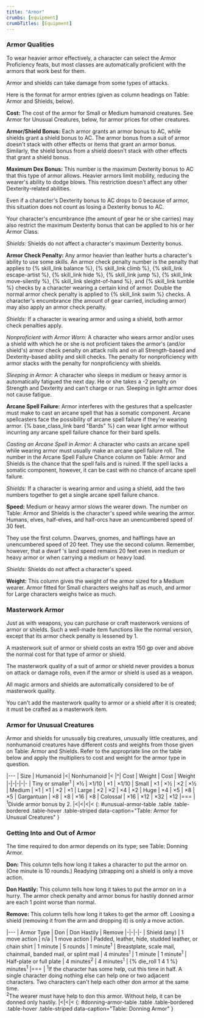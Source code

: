 ```yaml
---
title: "Armor"
crumbs: [equipment]
crumbTitles: [Equipment]
---
```


### Armor Qualities

To wear heavier armor effectively, a character can select the Armor Proficiency feats, but most classes are automatically proficient with the armors that work best for them.

Armor and shields can take damage from some types of attacks.

Here is the format for armor entries (given as column headings on Table: Armor and Shields, below).

**Cost:** The cost of the armor for Small or Medium humanoid creatures. See Armor for Unusual Creatures, below, for armor prices for other creatures.

**Armor/Shield Bonus:** Each armor grants an armor bonus to AC, while shields grant a shield bonus to AC. The armor bonus from a suit of armor doesn't stack with other effects or items that grant an armor bonus. Similarly, the shield bonus from a shield doesn't stack with other effects that grant a shield bonus.

**Maximum Dex Bonus:** This number is the maximum Dexterity bonus to AC that this type of armor allows. Heavier armors limit mobility, reducing the wearer's ability to dodge blows. This restriction doesn't affect any other Dexterity-related abilities.

Even if a character's Dexterity bonus to AC drops to 0 because of armor, this situation does not count as losing a Dexterity bonus to AC.

Your character's encumbrance (the amount of gear he or she carries) may also restrict the maximum Dexterity bonus that can be applied to his or her Armor Class.

_Shields:_ Shields do not affect a character's maximum Dexterity bonus.

**Armor Check Penalty:** Any armor heavier than leather hurts a character's ability to use some skills. An armor check penalty number is the penalty that applies to {% skill_link balance %}, {% skill_link climb %}, {% skill_link escape-artist %}, {% skill_link hide %}, {% skill_link jump %}, {% skill_link move-silently %}, {% skill_link sleight-of-hand %}, and {% skill_link tumble %} checks by a character wearing a certain kind of armor. Double the normal armor check penalty is applied to {% skill_link swim %} checks. A character's encumbrance (the amount of gear carried, including armor) may also apply an armor check penalty.

_Shields:_ If a character is wearing armor and using a shield, both armor check penalties apply.

_Nonproficient with Armor Worn:_ A character who wears armor and/or uses a shield with which he or she is not proficient takes the armor's (and/or shield's) armor check penalty on attack rolls and on all Strength-based and Dexterity-based ability and skill checks. The penalty for nonproficiency with armor stacks with the penalty for nonproficiency with shields.

_Sleeping in Armor:_ A character who sleeps in medium or heavy armor is automatically fatigued the next day. He or she takes a -2 penalty on Strength and Dexterity and can't charge or run. Sleeping in light armor does not cause fatigue.

**Arcane Spell Failure:** Armor interferes with the gestures that a spellcaster must make to cast an arcane spell that has a somatic component. Arcane spellcasters face the possibility of arcane spell failure if they're wearing armor. {% base_class_link bard "Bards" %} can wear light armor without incurring any arcane spell failure chance for their bard spells.

_Casting an Arcane Spell in Armor:_ A character who casts an arcane spell while wearing armor must usually make an arcane spell failure roll. The number in the Arcane Spell Failure Chance column on Table: Armor and Shields is the chance that the spell fails and is ruined. If the spell lacks a somatic component, however, it can be cast with no chance of arcane spell failure.

_Shields:_ If a character is wearing armor and using a shield, add the two numbers together to get a single arcane spell failure chance.

**Speed:** Medium or heavy armor slows the wearer down. The number on Table: Armor and Shields is the character's speed while wearing the armor. Humans, elves, half-elves, and half-orcs have an unencumbered speed of 30 feet.

They use the first column. Dwarves, gnomes, and halflings have an unencumbered speed of 20 feet. They use the second column. Remember, however, that a dwarf 's land speed remains 20 feet even in medium or heavy armor or when carrying a medium or heavy load.

_Shields:_ Shields do not affect a character's speed.

**Weight:** This column gives the weight of the armor sized for a Medium wearer. Armor fitted for Small characters weighs half as much, and armor for Large characters weighs twice as much.

### Masterwork Armor

Just as with weapons, you can purchase or craft masterwork versions of armor or shields. Such a well-made item functions like the normal version, except that its armor check penalty is lessened by 1.

A masterwork suit of armor or shield costs an extra 150 gp over and above the normal cost for that type of armor or shield.

The masterwork quality of a suit of armor or shield never provides a bonus on attack or damage rolls, even if the armor or shield is used as a weapon.

All magic armors and shields are automatically considered to be of masterwork quality.

You can't add the masterwork quality to armor or a shield after it is created; it must be crafted as a masterwork item.

### Armor for Unusual Creatures

Armor and shields for unusually big creatures, unusually little creatures, and nonhumanoid creatures have different costs and weights from those given on Table: Armor and Shields. Refer to the appropriate line on the table below and apply the multipliers to cost and weight for the armor type in question.

|---
| Size | Humanoid |<| Nonhumanoid |<
|^| Cost | Weight | Cost | Weight
|-|-|-|-|-
| Tiny or smaller<sup>1</sup> | &times;&#189; | &times;1/10 | &times;1 | &times;1/10
| Small | &times;1 | &times;&#189; | &times;2 | &times;&#189;
| Medium | &times;1 | &times;1 | &times;2 | &times;1
| Large | &times;2 | &times;2 | &times;4 | &times;2
| Huge | &times;4 | &times;5 | &times;8 | &times;5
| Gargantuan | &times;8 | &times;8 | &times;16 | &times;8
| Colossal | &times;16 | &times;12 | &times;32 | &times;12
|===
| <sup>1</sup>Divide armor bonus by 2. |<|<|<|<
{: #unusual-armor-table .table .table-bordered .table-hover .table-striped data-caption="Table: Armor for Unusual Creatures" }

### Getting Into and Out of Armor

The time required to don armor depends on its type; see Table: Donning Armor.

**Don:** This column tells how long it takes a character to put the armor on. (One minute is 10 rounds.) Readying (strapping on) a shield is only a move action.

**Don Hastily:** This column tells how long it takes to put the armor on in a hurry. The armor check penalty and armor bonus for hastily donned armor are each 1 point worse than normal.

**Remove:** This column tells how long it takes to get the armor off. Loosing a shield (removing it from the arm and dropping it) is only a move action.

|---
| Armor Type | Don | Don Hastily | Remove
|-|-|-|-
| Shield (any) | 1 move action | n/a | 1 move action
| Padded, leather, hide, studded leather, or chain shirt | 1 minute | 5 rounds | 1 minute<sup>1</sup>
| Breastplate, scale mail, chainmail, banded mail, or splint mail | 4 minutes<sup>1</sup> | 1 minute | 1 minute<sup>1</sup>
| Half-plate or full plate | 4 minutes<sup>2</sup> | 4 minutes<sup>1</sup> | {% die_roll 1 4 1 %} minutes<sup>1</sup>
|===
| <sup>1</sup>If the character has some help, cut this time in half. A single character doing nothing else can help one or two adjacent characters. Two characters can't help each other don armor at the same time.<br><sup>2</sup>The wearer must have help to don this armor. Without help, it can be donned only hastily. |<|<|<
{: #donning-armor-table .table .table-bordered .table-hover .table-striped data-caption="Table: Donning Armor" }